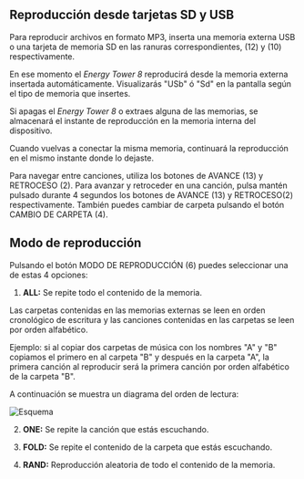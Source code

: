 ## Reproducción desde tarjetas SD y USB

Para reproducir archivos en formato MP3, inserta una memoria externa USB o una tarjeta de memoria SD en las ranuras correspondientes, (12) y (10) respectivamente.

En ese momento el *Energy Tower 8* reproducirá desde la memoria externa insertada automáticamente.
Visualizarás "USb" ó "Sd" en la pantalla según el tipo de memoria que insertes.

Si apagas el *Energy Tower 8* o extraes alguna de las memorias, se almacenará el instante de reproducción en la memoria interna del dispositivo.

Cuando vuelvas a conectar la misma memoria, continuará la reproducción en el mismo instante donde lo dejaste.

Para navegar entre canciones, utiliza los botones de AVANCE (13) y RETROCESO (2). Para avanzar y retroceder en una canción, pulsa mantén pulsado durante 4 segundos los botones de AVANCE (13) y RETROCESO(2) respectivamente.
También puedes cambiar de carpeta pulsando el botón CAMBIO DE CARPETA (4).

## Modo de reproducción

Pulsando el botón MODO DE REPRODUCCIÓN (6) puedes seleccionar una de estas 4 opciones:

1) **ALL:**  Se repite todo el contenido de la memoria. 

Las carpetas contenidas en las memorias externas se leen en orden cronológico de escritura y las canciones contenidas en las carpetas se leen por orden alfabético.

Ejemplo: si al copiar dos carpetas de música con los nombres "A" y "B" copiamos el primero en al carpeta "B" y después en     la carpeta "A", la primera canción al reproducir será la primera canción por orden alfabético de la carpeta "B".

   A continuación se muestra un diagrama del orden de lectura:

   ![Esquema](http://static.energysistem.com/images/manuals/42260/5492cea8f11f3.jpg)

2) **ONE:** Se repite la canción que estás escuchando.

3) **FOLD:** Se repite el contenido de la carpeta que estás escuchando.

4) **RAND:** Reproducción aleatoria de todo el contenido de la memoria.




